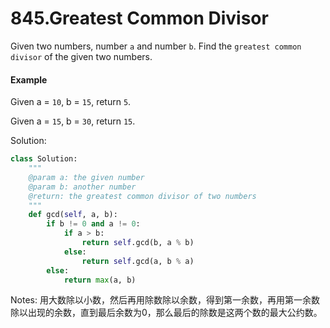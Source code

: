 # 845.Greatest Common Divisor

Given two numbers, number `a` and number `b`. Find the `greatest common divisor` of the given two numbers.

#### Example

Given a = `10`, b = `15`, return `5`.

Given a = `15`, b = `30`, return `15`.

Solution:

```python
class Solution:
    """
    @param a: the given number
    @param b: another number
    @return: the greatest common divisor of two numbers
    """
    def gcd(self, a, b):
        if b != 0 and a != 0:
            if a > b:
                return self.gcd(b, a % b)
            else:
                return self.gcd(a, b % a)
        else:
            return max(a, b)
```

Notes: 用大数除以小数，然后再用除数除以余数，得到第一余数，再用第一余数除以出现的余数，直到最后余数为0，那么最后的除数是这两个数的最大公约数。
